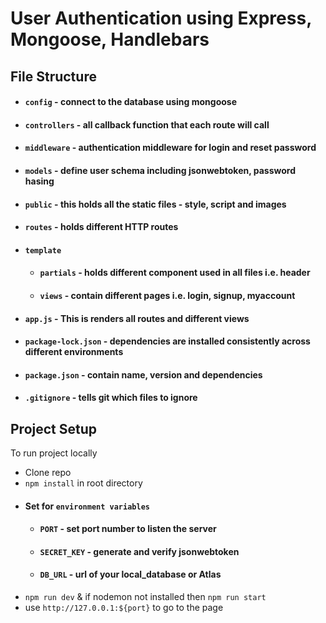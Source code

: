 # User Authentication using Express, Mongoose, Handlebars

## File Structure
- #### `config` - connect to the database using mongoose
- #### `controllers` - all callback function that each route will call
- #### `middleware` - authentication middleware for login and reset password
- #### `models` - define user schema including jsonwebtoken, password hasing
- #### `public` - this holds all the static files - style, script and images
- #### `routes` - holds different HTTP routes
- #### `template`
    - #### `partials` - holds different component used in all files i.e. header
    - #### `views` - contain different pages i.e. login, signup, myaccount
- #### `app.js` - This is renders all routes and different views
- #### `package-lock.json` - dependencies are installed consistently across different environments
- #### `package.json` - contain name, version and dependencies
- #### `.gitignore` - tells git which files to ignore


## Project Setup
To run project locally
- Clone repo
- `npm install` in root directory
- #### Set for `environment variables`
    - #### `PORT` - set port number to listen the server
    - #### `SECRET_KEY` - generate and verify jsonwebtoken
    - #### `DB_URL` - url of your local_database or Atlas
- `npm run dev` & if nodemon not installed then `npm run start`
- use `http://127.0.0.1:${port}` to go to the page

